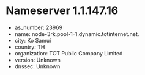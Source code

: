 # Nameserver 1.1.147.16

* as_number: 23969
* name: node-3rk.pool-1-1.dynamic.totinternet.net.
* city: Ko Samui
* country: TH
* organization: TOT Public Company Limited
* version: Unknown
* dnssec: Unknown
